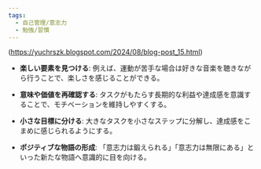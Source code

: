 ```yaml
---
tags:
  - 自己管理/意志力
  - 勉強/習慣
---
```

(https://yuchrszk.blogspot.com/2024/08/blog-post_15.html)

- **楽しい要素を見つける**: 例えば、運動が苦手な場合は好きな音楽を聴きながら行うことで、楽しさを感じることができる。

- **意味や価値を再確認する**: タスクがもたらす長期的な利益や達成感を意識することで、モチベーションを維持しやすくする。  
      
    
- **小さな目標に分ける**: 大きなタスクを小さなステップに分解し、達成感をこまめに感じられるようにする。

- **ポジティブな物語の形成**: 「意志力は鍛えられる」「意志力は無限にある」といった新たな物語へ意識的に目を向ける。
